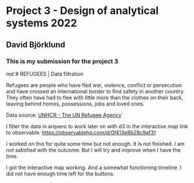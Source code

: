 # Project 3 - Design of analytical systems 2022
## David Björklund

### This is my submission for the project 3 

md`# REFUGEES | Data filtration

Refugees are people who have fled war, violence, conflict or persecution and have crossed an international border to find safety in another country. They often have had to flee with little more than the clothes on their back, leaving behind homes, possessions, jobs and loved ones. 


Data source: [UNHCR - The UN Refugee Agency](https://www.unhcr.org/about-us.html)`


I filter the data in arquero to work later on with d3 in the interactive map
link to observable.
https://observablehq.com/d/0f413e8b28c9af31

I worked on this for quite some time but not enough. It is not finished. I am not satisfied with the outcome. But I will try and improve when I have the time.

I got the interactive map working. And a somewhat functioning timeline. I did not have enough time left for the buttons. 

